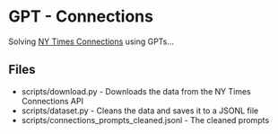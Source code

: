 # GPT - Connections

Solving [NY Times Connections](https://www.nytimes.com/games/connections) using GPTs...


## Files

- scripts/download.py - Downloads the data from the NY Times Connections API
- scripts/dataset.py - Cleans the data and saves it to a JSONL file
- scripts/connections_prompts_cleaned.jsonl - The cleaned prompts

